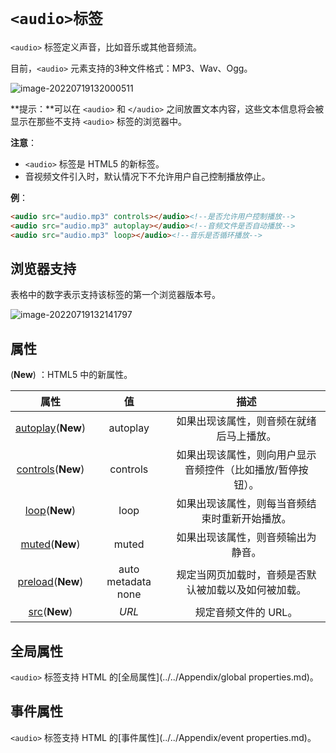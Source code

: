 # `<audio>标签`

`<audio>` 标签定义声音，比如音乐或其他音频流。

目前，`<audio>` 元素支持的3种文件格式：MP3、Wav、Ogg。

![image-20220719132000511](D:/Data/typora/photo/image-20220719132000511.png)

**提示：**可以在 `<audio>` 和 `</audio>` 之间放置文本内容，这些文本信息将会被显示在那些不支持 `<audio>` 标签的浏览器中。

**注意**：

- `<audio>` 标签是 HTML5 的新标签。
- 音视频文件引入时，默认情况下不允许用户自己控制播放停止。

**例**：

```html
<audio src="audio.mp3" controls></audio><!--是否允许用户控制播放-->
<audio src="audio.mp3" autoplay></audio><!--音频文件是否自动播放-->
<audio src="audio.mp3" loop></audio><!--音乐是否循环播放-->
```

## 浏览器支持

表格中的数字表示支持该标签的第一个浏览器版本号。

![image-20220719132141797](D:/Data/typora/photo/image-20220719132141797.png)

## 属性

(**New**) ：HTML5 中的新属性。

|                  属性                  |         值         |                            描述                             |
| :------------------------------------: | :----------------: | :---------------------------------------------------------: |
| [autoplay](audio_autoplay.md)(**New**) |      autoplay      |          如果出现该属性，则音频在就绪后马上播放。           |
| [controls](audio_controls.md)(**New**) |      controls      | 如果出现该属性，则向用户显示音频控件（比如播放/暂停按钮）。 |
|     [loop](audio_loop.md)(**New**)     |        loop        |       如果出现该属性，则每当音频结束时重新开始播放。        |
|    [muted](audio_muted.md)(**New**)    |       muted        |             如果出现该属性，则音频输出为静音。              |
|  [preload](audio_preload.md)(**New**)  | auto metadata none |    规定当网页加载时，音频是否默认被加载以及如何被加载。     |
|      [src](audio_src.md)(**New**)      |       *URL*        |                    规定音频文件的 URL。                     |

## 全局属性

`<audio>` 标签支持 HTML 的[全局属性](../../Appendix/global properties.md)。

## 事件属性

`<audio>` 标签支持 HTML 的[事件属性](../../Appendix/event properties.md)。
